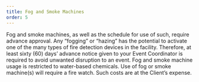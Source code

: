 ```yaml
---
title: Fog and Smoke Machines
order: 5
---
```


Fog and smoke machines, as well as the schedule for use of such, require advance approval. Any “fogging” or “hazing” has the potential to activate one of the many types of fire detection devices in the facility. Therefore, at least sixty (60) days’ advance notice given to your Event Coordinator is required to avoid unwanted disruption to an event. Fog and smoke machine usage is restricted to water-based chemicals. Use of fog or smoke machine(s) will require a fire watch. Such costs are at the Client’s expense.
